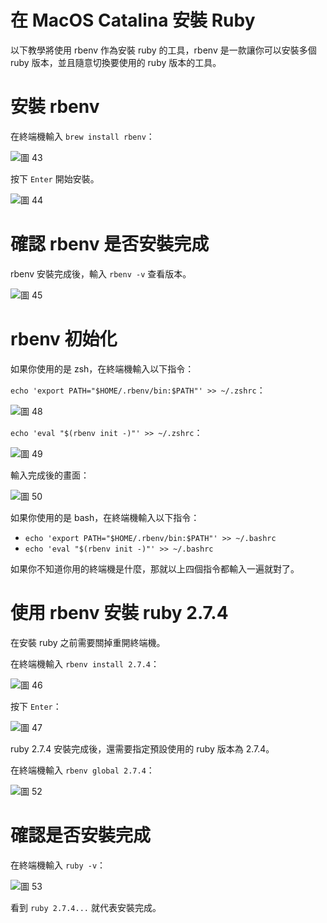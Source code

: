 # 在 MacOS Catalina 安裝 Ruby

以下教學將使用 rbenv 作為安裝 ruby 的工具，rbenv 是一款讓你可以安裝多個 ruby 版本，並且隨意切換要使用的 ruby 版本的工具。

# 安裝 rbenv

在終端機輸入 `brew install rbenv`：

![圖 43](../images/mac_dev/ruby/20211116023145.png)  

按下 `Enter` 開始安裝。

![圖 44](../images/mac_dev/ruby/20211116023152.png)  

# 確認 rbenv 是否安裝完成

rbenv 安裝完成後，輸入 `rbenv -v` 查看版本。

![圖 45](../images/mac_dev/ruby/20211116023159.png)  

# rbenv 初始化

如果你使用的是 zsh，在終端機輸入以下指令：

`echo 'export PATH="$HOME/.rbenv/bin:$PATH"' >> ~/.zshrc`：

![圖 48](../images/mac_dev/ruby/20211116023235.png)  

`echo 'eval "$(rbenv init -)"' >> ~/.zshrc`：

![圖 49](../images/mac_dev/ruby/20211116023241.png)  

輸入完成後的畫面：

![圖 50](../images/mac_dev/ruby/20211116023249.png)  

如果你使用的是 bash，在終端機輸入以下指令：

- `echo 'export PATH="$HOME/.rbenv/bin:$PATH"' >> ~/.bashrc`
- `echo 'eval "$(rbenv init -)"' >> ~/.bashrc`

如果你不知道你用的終端機是什麼，那就以上四個指令都輸入一遍就對了。

# 使用 rbenv 安裝 ruby 2.7.4

在安裝 ruby 之前需要關掉重開終端機。

在終端機輸入 `rbenv install 2.7.4`：

![圖 46](../images/mac_dev/ruby/20211116023207.png)  

按下 `Enter`：

![圖 47](../images/mac_dev/ruby/20211116023215.png)  

ruby 2.7.4 安裝完成後，還需要指定預設使用的 ruby 版本為 2.7.4。

在終端機輸入 `rbenv global 2.7.4`：

![圖 52](../images/mac_dev/ruby/20211116023339.png)  

# 確認是否安裝完成

在終端機輸入 `ruby -v`：

![圖 53](../images/mac_dev/ruby/20211116023355.png)  

看到 `ruby 2.7.4...` 就代表安裝完成。